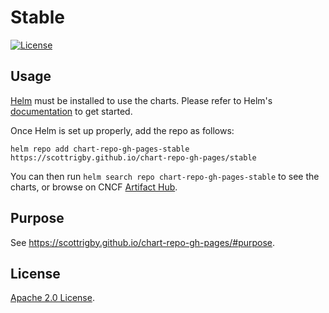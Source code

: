 # Stable

[![License](https://img.shields.io/badge/License-Apache%202.0-blue.svg)](https://opensource.org/licenses/Apache-2.0)

## Usage

[Helm](https://helm.sh) must be installed to use the charts.
Please refer to Helm's [documentation](https://helm.sh/docs/) to get started.

Once Helm is set up properly, add the repo as follows:

```console
helm repo add chart-repo-gh-pages-stable https://scottrigby.github.io/chart-repo-gh-pages/stable
```

You can then run `helm search repo chart-repo-gh-pages-stable` to see the charts, or browse on CNCF [Artifact Hub](https://artifacthub.io/packages/search?page=1&repo=helm-stable).

## Purpose

See <https://scottrigby.github.io/chart-repo-gh-pages/#purpose>.

## License

<!-- Keep full URL links to repo files because this README syncs from main to gh-pages.  -->
[Apache 2.0 License](https://github.com/scottrigby/chart-repo-gh-pages/blob/main/LICENSE).
